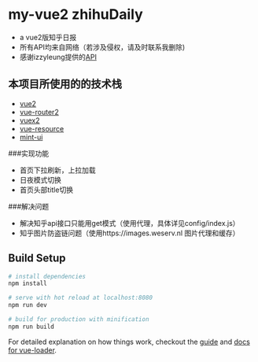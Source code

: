 # my-vue2 zhihuDaily

* a vue2版知乎日报
* 所有API均来自网络（若涉及侵权，请及时联系我删除) 
* 感谢izzyleung提供的[API](https://github.com/izzyleung/ZhihuDailyPurify/wiki/%E7%9F%A5%E4%B9%8E%E6%97%A5%E6%8A%A5-API-%E5%88%86%E6%9E%90)

## 本项目所使用的的技术栈
* [vue2](https://cn.vue.org)
* [vue-router2](http://router.vuejs.org/zh-cn/)
* [vuex2](http://vuex.vuejs.org/zh-cn/)
* [vue-resource](https://github.com/pagekit/vue-resource)
* [mint-ui](https://github.com/ElemeFE/mint-ui)

###实现功能
* 首页下拉刷新，上拉加载
* 日夜模式切换
* 首页头部title切换

###解决问题
* 解决知乎api接口只能用get模式（使用代理，具体详见config/index.js）
* 知乎图片防盗链问题（使用https://images.weserv.nl 图片代理和缓存）

## Build Setup

``` bash
# install dependencies
npm install

# serve with hot reload at localhost:8080
npm run dev

# build for production with minification
npm run build
```

For detailed explanation on how things work, checkout the [guide](http://vuejs-templates.github.io/webpack/) and [docs for vue-loader](http://vuejs.github.io/vue-loader).

